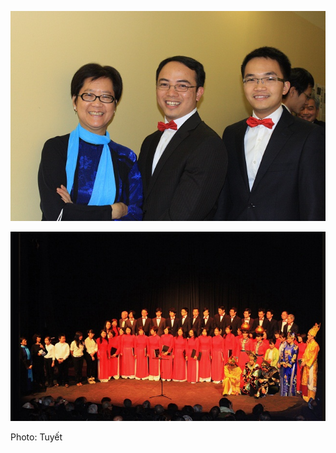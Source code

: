 <!--
title: Tết Tân Mão Arcueil 14.02.2011
author: Nguyễn Tích Kỳ
-->

![](1.jpg)

![](2.jpg)

Photo: Tuyết